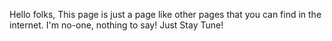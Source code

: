 Hello folks,
This page is just a page like other pages that you can find in the internet.
I'm no-one, nothing to say! Just Stay Tune!
